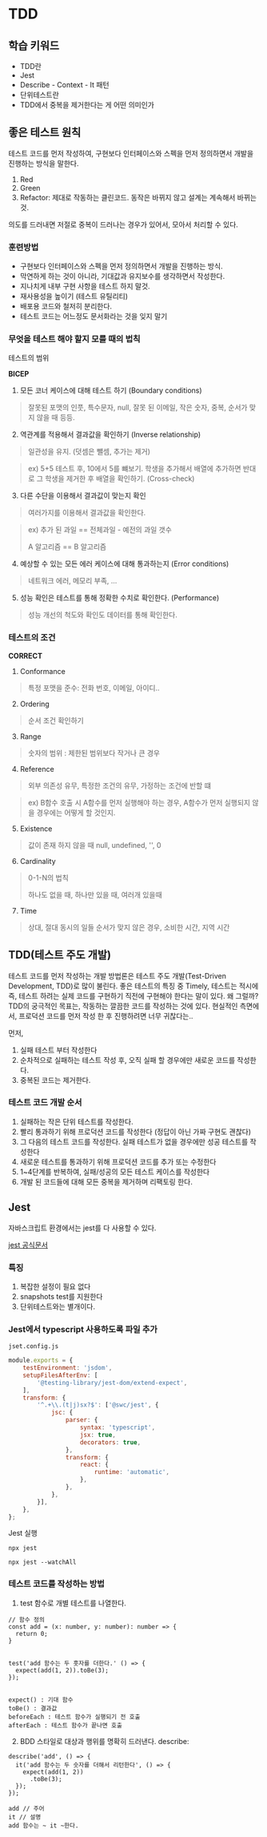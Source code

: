 # TDD

## 학습 키워드
- TDD란
- Jest
- Describe - Context - It 패턴
- 단위테스트란
- TDD에서 중복을 제거한다는 게 어떤 의미인가

## 좋은 테스트 원칙
테스트 코드를 먼저 작성하여, 구현보다 인터페이스와 스펙을 먼저 정의하면서 개발을 진행하는 방식을 말한다.
1. Red
2. Green
3. Refactor: 제대로 작동하는 클린코드. 동작은 바뀌지 않고
설계는 계속해서 바뀌는 것.

의도를 드러내면 저절로 중복이 드러나는 경우가 있어서,
모아서 처리할 수 있다.

### 훈련방법

- 구현보다 인터페이스와 스펙을 먼저 정의하면서 개발을 진행하는 방식. 
- 막연하게 하는 것이 아니라, 기대값과 유지보수를 생각하면서 작성한다.
- 지나치게 내부 구현 사항을 테스트 하지 말것. 
- 재사용성을 높이기 (테스트 유틸리티)
- 배포용 코드와 철저히 분리한다.
- 테스트 코드는 어느정도 문서화라는 것을 잊지 말기


### 무엇을 테스트 해야 할지 모를 때의 법칙
테스트의 범위

**BICEP**
1. 모든 코너 케이스에 대해 테스트 하기 (Boundary conditions)
> 잘못된 포맷의 인풋, 특수문자, null, 잘못 된 이메일, 작은 숫자, 중복, 순서가 맞지 않을 때 등등. 
2. 역관계를 적용해서 결과값을 확인하기 (Inverse relationship)
> 일관성을 유지. (덧셈은 뺄셈, 추가는 제거)

> ex) 5+5 테스트 후, 10에서 5를 뺴보기. 학생을 추가해서 배열에 추가하면 
> 반대로 그 학생을 제거한 후 배열을 확인하기. (Cross-check)

3. 다른 수단을 이용해서 결과값이 맞는지 확인
> 여러가지를 이용해서 결과값을 확인한다.

> ex) 추가 된 과일 == 전체과일 - 예전의 과일 갯수
>
> A 알고리즘 == B 알고리즘

4. 예상할 수 있는 모든 에러 케이스에 대해 통과하는지 (Error conditions)
> 네트워크 에러, 메모리 부족, ...

5. 성능 확인은 테스트를 통해 정확한 수치로 확인한다. (Performance)
> 성능 개선의 척도와 확인도 데이터를 통해 확인한다.

### 테스트의 조건
**CORRECT** 
1. Conformance 
> 특정 포맷을 준수: 전화 번호, 이메일, 아이디..
2. Ordering
> 순서 조건 확인하기 
3. Range
> 숫자의 범위 : 제한된 범위보다 작거나 큰 경우
4. Reference 
> 외부 의존성 유무, 특정한 조건의 유무, 가정하는 조건에 반할 떄

> ex) B함수 호출 시 A함수를 먼저 실행해야 하는 경우, A함수가 먼저 실행되지 않을 경우에는 어떻게 할 것인지.
5. Existence 
> 값이 존재 하지 않을 때
> null, undefined, '', 0
6. Cardinality
> 0-1-N의 법칙
>
> 하나도 없을 때, 하나만 있을 때, 여러개 있을때
7. Time
> 상대, 절대 동시의 일들
> 순서가 맞지 않은 경우, 소비한 시간, 지역 시간


## TDD(테스트 주도 개발)
테스트 코드를 먼저 작성하는 개발 방법론은 테스트 주도 개발(Test-Driven Development, TDD)로 많이 불린다.
좋은 테스트의 특징 중 Timely, 테스트는 적시에 즉, 테스트 하려는 실제 코드를 구현하기 직전에 구현해야 한다는 말이 있다.
왜 그럴까?
TDD의 궁극적인 목표는, 작동하는 깔끔한 코드를 작성하는 것에 있다.
현실적인 측면에서, 프로덕션 코드를 먼저 작성 한 후 진행하려면 너무 귀찮다는.. 

먼저,
1. 실패 테스트 부터 작성한다
2. 순차적으로 실패하는 테스트 작성 후, 오직 실패 할 경우에만 새로운 코드를 작성한다.
3. 중복된 코드는 제거한다.

### 테스트 코드 개발 순서
1. 실패하는 작은 단위 테스트를 작성한다.
2. 빨리 통과하기 위해 프로덕션 코드를 작성한다 (정답이 아닌 가짜 구현도 괜찮다)
3. 그 다음의 테스트 코드를 작성한다. 실패 테스트가 없을 경우에만 성공 테스트를 작성한다
4. 새로운 테스트를 통과하기 위해 프로덕션 코드를 추가 또는 수정한다
5. 1~4단계를 반복하여, 실패/성공의 모든 테스트 케이스를 작성한다
6. 개발 된 코드들에 대해 모든 중복을 제거하며 리팩토링 한다.


## Jest
자바스크립트 환경에서는 jest를 다 사용할 수 있다.

[jest 공식문서](https://mulder21c.github.io/jest/docs/en/next/getting-started.html)
### 특징
1. 복잡한 설정이 필요 없다
2. snapshots test를 지원한다
3. 단위테스트와는 별개이다. 

### Jest에서 typescript 사용하도록 파일 추가
```
jset.config.js
```
```javascript
module.exports = {
	testEnvironment: 'jsdom',
	setupFilesAfterEnv: [
		'@testing-library/jest-dom/extend-expect',
	],
	transform: {
		'^.+\\.(t|j)sx?$': ['@swc/jest', {
			jsc: {
				parser: {
					syntax: 'typescript',	
					jsx: true,
					decorators: true,
				},
				transform: {	
					react: {
						runtime: 'automatic',
					},
				},
			},
		}],
	},
};
```

Jest 실행
```
npx jest

npx jest --watchAll
```

### 테스트 코드를 작성하는 방법
1. test 함수로 개별 테스트를 나열한다.
```jset
// 함수 정의
const add = (x: number, y: number): number => {
  return 0;
}


test('add 함수는 두 훗자를 더한다.' () => {
  expect(add(1, 2)).toBe(3);
});


expect() : 기대 함수
toBe() : 결과값
beforeEach : 테스트 함수가 실행되기 전 호출 
afterEach : 테스트 함수가 끝나면 호출
```

2. BDD 스타일로 대상과 행위를 명확히 드러낸다.
   describe: 

```jset
describe('add', () => { 
  it('add 함수는 두 숫자를 더해서 리턴한다', () => {
    expect(add(1, 2))
      .toBe(3);
  });
});

add // 주어
it // 설명
add 함수는 ~ it ~한다.
```
